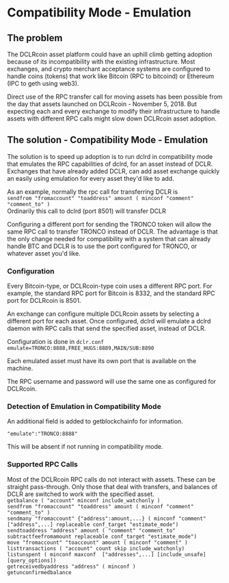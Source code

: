 # Compatibility Mode - Emulation

## The problem
The DCLRcoin asset platform could have an uphill climb getting adoption because of its incompatibility with the existing infrastructure.  Most exchanges, and crypto merchant acceptance systems are configured to handle coins (tokens) that work like Bitcoin (RPC to bitcoind) or Ethereum (IPC to geth using web3).

Direct use of the RPC transfer call for moving assets has been possible from the day that assets launched on DCLRcoin - November 5, 2018.  But expecting each and every exchange to modify their infrastructure to handle assets with different RPC calls might slow down DCLRcoin asset adoption.

## The solution - Compatibility Mode - Emulation
The solution is to speed up adoption is to run dclrd in compatibility mode that emulates the RPC capabilities of dclrd, for an asset instead of DCLR.  Exchanges that have already added DCLR, can add asset exchange quickly an easily using emulation for every asset they'd like to add.

As an example, normally the rpc call for transferring DCLR is   
```sendfrom "fromaccount" "toaddress" amount ( minconf "comment" "comment_to" )```   
Ordinarily this call to dclrd (port 8501) will transfer DCLR

Configuring a different port for sending the TRONCO token will allow the same RPC call to transfer TRONCO instead of DCLR.  The advantage is that the only change needed for compatibility with a system that can already handle BTC and DCLR is to use the port configured for TRONCO, or whatever asset you'd like.

### Configuration
Every Bitcoin-type, or DCLRcoin-type coin uses a different RPC port.  For example, the standard RPC port for Bitcoin is 8332, and the standard RPC port for DCLRcoin is 8501.

An exchange can configure multiple DCLRcoin assets by selecting a different port for each asset.  Once configured, dclrd will emulate a dclrd daemon with RPC calls that send the specified asset, instead of DCLR.

Configuration is done in ```dclr.conf```  
```emulate=TRONCO:8888,FREE_HUGS:8889,MAIN/SUB:8890```

Each emulated asset must have its own port that is available on the machine.

The RPC username and password will use the same one as configured for DCLRcoin.

### Detection of Emulation in Compatibility Mode
An additional field is added to getblockchainfo for information. 

```"emulate":"TRONCO:8888"```

This will be absent if not running in compatibility mode.

### Supported RPC Calls

Most of the DCLRcoin RPC calls do not interact with assets.  These can be straight pass-through.  Only those that deal with transfers, and balances of DCLR are switched to work with the specified asset.  
```getbalance ( "account" minconf include_watchonly )```  
```sendfrom "fromaccount" "toaddress" amount ( minconf "comment" "comment_to" )```    
```sendmany "fromaccount" {"address":amount,...} ( minconf "comment" ["address",...] replaceable conf_target "estimate_mode")```  
```sendtoaddress "address" amount ( "comment" "comment_to" subtractfeefromamount replaceable conf_target "estimate_mode")```  
```move "fromaccount" "toaccount" amount ( minconf "comment" )```  
```listtransactions ( "account" count skip include_watchonly)```  
```listunspent ( minconf maxconf  ["addresses",...] [include_unsafe] [query_options])```  
```getreceivedbyaddress "address" ( minconf )```  
```getunconfirmedbalance```  


